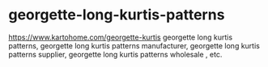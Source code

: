 # georgette-long-kurtis-patterns
https://www.kartohome.com/georgette-kurtis georgette long kurtis patterns, georgette long kurtis patterns manufacturer, georgette long kurtis patterns supplier, georgette long kurtis patterns wholesale , etc.

